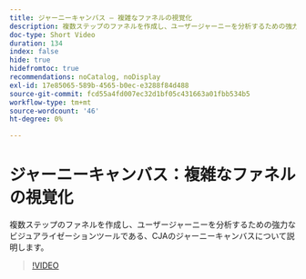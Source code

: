 ```yaml
---
title: ジャーニーキャンバス – 複雑なファネルの視覚化
description: 複数ステップのファネルを作成し、ユーザージャーニーを分析するための強力なビジュアライゼーションツールである、CJAのジャーニーキャンバスについて説明します。
doc-type: Short Video
duration: 134
index: false
hide: true
hidefromtoc: true
recommendations: noCatalog, noDisplay
exl-id: 17e85065-589b-4565-b0ec-e3288f84d488
source-git-commit: fcd55a4fd007ec32d1bf05c431663a01fbb534b5
workflow-type: tm+mt
source-wordcount: '46'
ht-degree: 0%

---
```


# ジャーニーキャンバス：複雑なファネルの視覚化

複数ステップのファネルを作成し、ユーザージャーニーを分析するための強力なビジュアライゼーションツールである、CJAのジャーニーキャンバスについて説明します。

<!-- 72_S103_3442450_134_journey-canvas-visualizing-complex-funnels -->
>[!VIDEO](https://video.tv.adobe.com/v/3458364/?learn=on&enablevpops=true)
